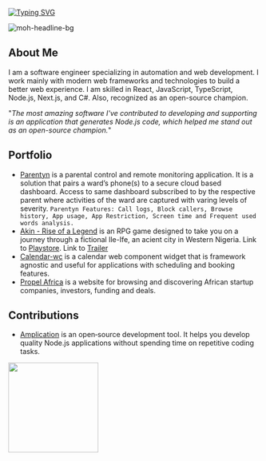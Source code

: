 [![Typing SVG](https://readme-typing-svg.herokuapp.com?color=F7B522&vCenter=true&height=50&lines=Hey!+Githuber+%F0%9F%91%8B;I'm+Mohammed+Agboola+%F0%9F%98%8E;A+Pragmatic+Frontend+Engineer+%F0%9F%A4%A9)](https://git.io/typing-svg)

![moh-headline-bg](https://user-images.githubusercontent.com/20028628/192128578-3edac2d3-a300-45c4-9da9-3ada5a86f2de.png)

## About Me

I am a software engineer specializing in automation and web development. I work mainly with modern web frameworks and technologies to build a better web experience. I am skilled in React, JavaScript, TypeScript, Node.js, Next.js, and C#. Also, recognized as an open-source champion.

"*The most amazing software I've contributed to developing and supporting is an application that generates Node.js code, which helped me stand out as an open-source champion.*"

## Portfolio
- [Parentyn](https://parentyn.com/) is a parental control and remote monitoring application. It is a solution that pairs a ward’s phone(s) to a secure cloud based dashboard. Access to same dashboard subscribed to by the respective parent where activities of the ward are captured with varing levels of severity. `Parentyn Features: Call logs, Block callers, Browse history, App usage, App Restriction, Screen time and Frequent used words analysis.`
- [Akin - Rise of a Legend](https://play.google.com/store/apps/details?id=com.ninegridz.akin) is an RPG game designed to take you on a journey through a fictional Ile-Ife, an acient city in Western Nigeria. Link to [Playstore](https://play.google.com/store/apps/details?id=com.ninegridz.akin). Link to [Trailer](https://youtu.be/N6UUzXSnfvY)
- [Calendar-wc](https://www.npmjs.com/package/calendar-wc) is a calendar web component widget that is framework agnostic and useful for applications with scheduling and booking features.
- [Propel Africa](https://propel.africa/) is a website for browsing and discovering African startup companies, investors, funding and deals.

## Contributions
- [Amplication](https://github.com/amplication/amplication) is an open‑source development tool. It helps you develop quality Node.js applications without spending time on repetitive coding tasks.

<img height="180em" src="https://github-readme-stats.vercel.app/api/top-langs/?username=molaycule&layout=compact&theme=cobalt&hide_border=true" />
